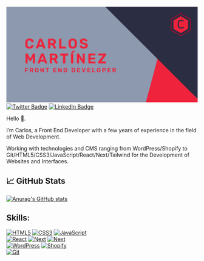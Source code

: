 [![Carlos's GitHub Banner](./assets/Banner.png)](https://github.com/carlosmrtzodev/)
[![Twitter Badge](https://img.shields.io/badge/Twitter-Profile-informational?style=flat&logo=twitter&logoColor=white&color=1CA2F1)](https://twitter.com/carlosmrtzodev)
[![LinkedIn Badge](https://img.shields.io/badge/LinkedIn-Profile-informational?style=flat&logo=linkedin&logoColor=white&color=0D76A8)](https://www.linkedin.com/in/carlosmrtzodev/)

Hello 👋.

I’m Carlos, a Front End Developer with a few years of experience in the field of Web Development.

Working with technologies and CMS ranging from WordPress/Shopify to Git/HTML5/CSS3/JavaScript/React/Next/Tailwind for the Development of Websites and Interfaces.

## 📈 GitHub Stats

[![Anurag's GitHub stats](https://github-readme-stats.vercel.app/api?username=carlosmrtzodev&show_icons=true&bg_color=2b2d42&title_color=ef233c&text_color=edf2f4&icon_color=ef233c&border_color=ef233c)](https://github.com/carlosmrtzodev/)


## Skills:

[![HTML5](https://img.shields.io/badge/-HTML5-red)]() [![CSS3](https://img.shields.io/badge/-CSS3-9cf)]() [![JavaScript](https://img.shields.io/badge/-JavaScript-yellow)]() <br>
[![React](https://img.shields.io/badge/-React-blue)]() [![Next](https://img.shields.io/badge/-Next-brightgreen)]() [![Next](https://img.shields.io/badge/-Tailwind%20CSS-blue)]() <br>
[![WordPress](https://img.shields.io/badge/-WordPress-informational)]() [![Shopify](https://img.shields.io/badge/-Shopify-brightgreen)]() <br>
[![Git](https://img.shields.io/badge/-Git-lightgrey)]() <br>
